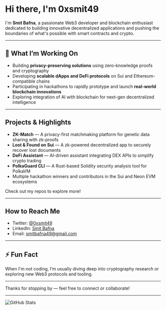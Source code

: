 # Hi there, I'm 0xsmit49 

I'm **Smit Bafna**, a passionate Web3 developer and blockchain enthusiast dedicated to building innovative decentralized applications and pushing the boundaries of what's possible with smart contracts and crypto.

---

## 🔭 What I’m Working On

- Building **privacy-preserving solutions** using zero-knowledge proofs and cryptography  
- Developing **scalable dApps and DeFi protocols** on Sui and Ethereum-compatible chains  
- Participating in hackathons to rapidly prototype and launch **real-world blockchain innovations**  
- Exploring integration of AI with blockchain for next-gen decentralized intelligence

---

##  Projects & Highlights

- **ZK-Match** — A privacy-first matchmaking platform for genetic data sharing with zk-proofs  
- **Lost & Found on Sui** — A zk-powered decentralized app to securely recover lost documents  
- **DeFi Assistant** — AI-driven assistant integrating DEX APIs to simplify crypto trading  
- **PolkaGuard CLI** — A Rust-based Solidity security analysis tool for PolkaVM  
- Multiple hackathon winners and contributors in the Sui and Neon EVM ecosystems

Check out my repos to explore more! 

---

##  How to Reach Me

- Twitter: [@0xsmit49](https://twitter.com/0xsmit49)  
- LinkedIn: [Smit Bafna](https://linkedin.com/in/smit-bafna)  
- Email: smitbafna49@gmail.com

---

## ⚡ Fun Fact

When I'm not coding, I’m usually diving deep into cryptography research or exploring new Web3 protocols and tooling.

---

Thanks for stopping by — feel free to connect or collaborate!

---

![GitHub Stats](https://github-readme-stats.vercel.app/api?username=0xsmit49&show_icons=true&theme=tokyonight)
